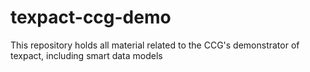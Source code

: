 # texpact-ccg-demo
This repository holds all material related to the CCG's demonstrator of texpact, including smart data models
